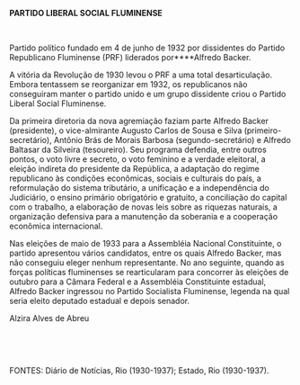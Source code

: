 **PARTIDO LIBERAL SOCIAL FLUMINENSE**

 

Partido político fundado em 4 de junho de 1932 por dissidentes do
Partido Republicano Fluminense (PRF) liderados por****Alfredo Backer.

A vitória da Revolução de 1930 levou o PRF a uma total desarticulação.
Embora tentassem se reorganizar em 1932, os republicanos não conseguiram
manter o partido unido e um grupo dissidente criou o Partido Liberal
Social Fluminense.

Da primeira diretoria da nova agremiação faziam parte Alfredo Backer
(presidente), o vice-almirante Augusto Carlos de Sousa e Silva
(primeiro-secretário), Antônio Brás de Morais Barbosa
(segundo-secretário) e Alfredo Baltasar da Silveira (tesoureiro). Seu
programa defendia, entre outros pontos, o voto livre e secreto, o voto
feminino e a verdade eleitoral, a eleição indireta do presidente da
República, a adaptação do regime republicano às condições econômicas,
sociais e culturais do país, a reformulação do sistema tributário, a
unificação e a independência do Judiciário, o ensino primário
obrigatório e gratuito, a conciliação do capital com o trabalho, a
elaboração de novas leis sobre as riquezas naturais, a organização
defensiva para a manutenção da soberania e a cooperação econômica
internacional.

Nas eleições de maio de 1933 para a Assembléia Nacional Constituinte, o
partido apresentou vários candidatos, entre os quais Alfredo Backer, mas
não conseguiu eleger nenhum representante. No ano seguinte, quando as
forças políticas fluminenses se rearticularam para concorrer às eleições
de outubro para a Câmara Federal e a Assembléia Constituinte estadual,
Alfredo Backer ingressou no Partido Socialista Fluminense, legenda na
qual seria eleito deputado estadual e depois senador.

Alzira Alves de Abreu

 

 

FONTES: Diário de Notícias, Rio (1930-1937); Estado, Rio (1930-1937).

 
